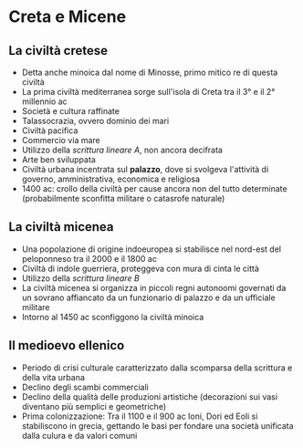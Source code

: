 # Creta e Micene

## La civiltà cretese

- Detta anche minoica dal nome di Minosse, primo mitico re di questa civiltà
- La prima civiltà mediterranea sorge sull'isola di Creta tra il 3° e il 2° millennio ac
- Società e cultura raffinate
- Talassocrazia, ovvero dominio dei mari
- Civiltà pacifica
- Commercio via mare
- Utilizzo della *scrittura lineare A*, non ancora decifrata
- Arte ben sviluppata
- Civiltà urbana incentrata sul **palazzo**, dove si svolgeva l'attività di governo, amministrativa, economica e religiosa
- 1400 ac: crollo della civiltà per cause ancora non del tutto determinate (probabilmente sconfitta militare o catasrofe naturale)

## La civiltà micenea

- Una popolazione di origine indoeuropea si stabilisce nel nord-est del peloponneso tra il 2000 e il 1800 ac
- Civiltà di indole guerriera, proteggeva con mura di cinta le città
- Utilizzo della *scrittura lineare B*
- La civiltà micenea si organizza in piccoli regni autonoomi governati da un sovrano affiancato da un funzionario di palazzo e da un ufficiale militare
- Intorno al 1450 ac sconfiggono la civiltà minoica

## Il medioevo ellenico

- Periodo di crisi culturale caratterizzato dalla scomparsa della scrittura e della vita urbana
- Declino degli scambi commerciali
- Declino della qualità delle produzioni artistiche (decorazioni sui vasi diventano più semplici e geometriche)
- Prima colonizzazione: Tra il 1100 e il 900 ac Ioni, Dori ed Eoli si stabiliscono in grecia, gettando le basi per fondare una società unificata dalla culura e da valori comuni